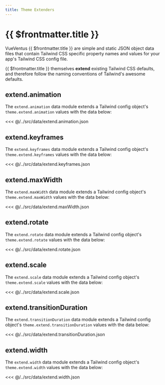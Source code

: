 ```yaml
---
title: Theme Extenders
---
```


<script setup>
    import DocsPackageVersion from '../../../src/views/compos/DocsPackageVersion.vue'
</script>







# {{ $frontmatter.title }}

VueVentus {{ $frontmatter.title }} are simple and static JSON object data files that contain Tailwind CSS specific property names and values for your app's Tailwind CSS config file.

{{ $frontmatter.title }} themselves **extend** existing Tailwind CSS defaults, and therefore follow the naming conventions of Tailwind's awesome defaults.









## extend.animation

The `extend.animation` data module extends a Tailwind config object's `theme.extend.animation` values with the data below:

<<< @/../src/data/extend.animation.json










## extend.keyframes

The `extend.keyframes` data module extends a Tailwind config object's `theme.extend.keyframes` values with the data below:

<<< @/../src/data/extend.keyframes.json









## extend.maxWidth

The `extend.maxWidth` data module extends a Tailwind config object's `theme.extend.maxWidth` values with the data below:

<<< @/../src/data/extend.maxWidth.json





## extend.rotate

The `extend.rotate` data module extends a Tailwind config object's `theme.extend.rotate` values with the data below:

<<< @/../src/data/extend.rotate.json





## extend.scale

The `extend.scale` data module extends a Tailwind config object's `theme.extend.scale` values with the data below:

<<< @/../src/data/extend.scale.json





## extend.transitionDuration

The `extend.transitionDuration` data module extends a Tailwind config object's `theme.extend.transitionDuration` values with the data below:

<<< @/../src/data/extend.transitionDuration.json





## extend.width

The `extend.width` data module extends a Tailwind config object's `theme.extend.width` values with the data below:

<<< @/../src/data/extend.width.json






<DocsPackageVersion/>



